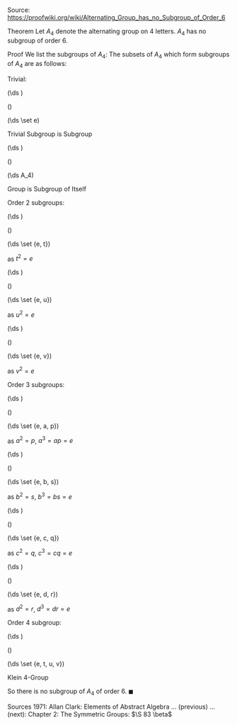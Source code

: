 # 

Source: https://proofwiki.org/wiki/Alternating_Group_has_no_Subgroup_of_Order_6

Theorem
Let $A_4$ denote the alternating group on $4$ letters.
$A_4$ has no subgroup of order $6$.


Proof
We list the subgroups of $A_4$:
The subsets of $A_4$ which form subgroups of $A_4$ are as follows:

Trivial:














\(\ds \)

\(\)







\(\ds \set e\)





Trivial Subgroup is Subgroup














\(\ds \)

\(\)







\(\ds A_4\)





Group is Subgroup of Itself




Order $2$ subgroups:














\(\ds \)

\(\)







\(\ds \set {e, t}\)





as $t^2 = e$














\(\ds \)

\(\)







\(\ds \set {e, u}\)





as $u^2 = e$














\(\ds \)

\(\)







\(\ds \set {e, v}\)





as $v^2 = e$




Order $3$ subgroups:














\(\ds \)

\(\)







\(\ds \set {e, a, p}\)





as $a^2 = p$, $a^3 = a p = e$














\(\ds \)

\(\)







\(\ds \set {e, b, s}\)





as $b^2 = s$, $b^3 = b s = e$














\(\ds \)

\(\)







\(\ds \set {e, c, q}\)





as $c^2 = q$, $c^3 = c q = e$














\(\ds \)

\(\)







\(\ds \set {e, d, r}\)





as $d^2 = r$, $d^3 = d r = e$




Order $4$ subgroup:














\(\ds \)

\(\)







\(\ds \set {e, t, u, v}\)





Klein $4$-Group




So there is no subgroup of $A_4$ of order $6$.
$\blacksquare$


Sources
1971: Allan Clark: Elements of Abstract Algebra ... (previous) ... (next): Chapter $2$: The Symmetric Groups: $\S 83 \beta$





